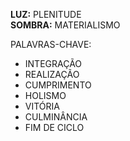 **LUZ:** PLENITUDE  
**SOMBRA:** MATERIALISMO

PALAVRAS-CHAVE:
- INTEGRAÇÃO
- REALIZAÇÃO
- CUMPRIMENTO
- HOLISMO
- VITÓRIA
- CULMINÂNCIA
- FIM DE CICLO
